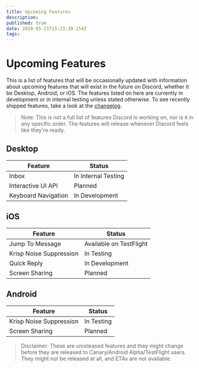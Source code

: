 ```yaml
---
title: Upcoming Features
description: 
published: true
date: 2020-05-21T15:23:39.154Z
tags: 
---
```


# Upcoming Features
This is a list of features that will be occasionally updated with information about upcoming features that will exist in the future on Discord, whether it be Desktop, Android, or iOS. The features listed on here are currently in development or in internal testing unless stated otherwise. To see recently shipped features, take a look at the [changelog](/changelog).

> Note: This is not a full list of features Discord is working on, nor is it in any specific order. The features will release whenever Discord feels like they're ready.

## Desktop

| Feature |	Status |
|---------|---------|
| Inbox | In Internal Testing |
| Interactive UI API | Planned |
| Keyboard Navigation | In Development |

## iOS
| Feature | Status	|
|---------|---------|
| Jump To Message | Available on TestFlight |
| Krisp Noise Suppression | In Testing |
| Quick Reply | In Development |
| Screen Sharing | Planned |

## Android
| Feature | Status |
|---------|--------|
| Krisp Noise Suppression | In Testing |
| Screen Sharing | Planned |

> Disclaimer: These are unreleased features and they might change before they are released to Canary/Android Alpha/TestFlight users. They might not be released at all, and ETAs are not available.